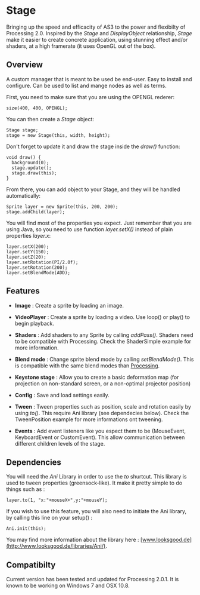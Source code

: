 Stage
==============

Bringing up the speed and efficacity of AS3 to the power and flexibilty of Processing 2.0. Inspired by the *Stage* and *DisplayObject* relationship, *Stage* make it easier to create concrete application, using stunning effect and/or shaders, at a high framerate (it uses OpenGL out of the box).

## Overview

A custom manager that is meant to be used be end-user. Easy to install and configure. Can be used to list and mange nodes as well as terms.

First, you need to make sure that you are using the OPENGL rederer:

```
size(400, 400, OPENGL);
```

You can then create a *Stage* object:

```
Stage stage;
stage = new Stage(this, width, height);
```

Don't forget to update it and draw the stage inside the *draw()* function:

```
void draw() {
  background(0);
  stage.update();
  stage.draw(this);
}
```

From there, you can add object to your Stage, and they will be handled automatically:

```
Sprite layer = new Sprite(this, 200, 200);
stage.addChild(layer);
```

You will find most of the properties you expect. Just remember that you are using Java, so you need to use function *layer.setX()* instead of plain properties *layer.x*:

```
layer.setX(200);
layer.setY(150);
layer.setZ(20);
layer.setRotation(PI/2.0f);
layer.setRotation(200);
layer.setBlendMode(ADD);
```

## Features

- **Image** : Create a sprite by loading an image.

- **VideoPlayer** : Create a sprite by loading a video. Use loop() or play() to begin playback.

- **Shaders** : Add shaders to any Sprite by calling *addPass()*. Shaders need to be compatible with Processing. Check the ShaderSimple example for more information.
 
- **Blend mode** : Change sprite blend mode by calling *setBlendMode()*. This is compatible with the same blend modes than [Processing](http://processing.org/reference/blendMode_.html).
 
- **Keystone stage** : Allow you to create a basic deformation map (for projection on non-standard screen, or a non-optimal projector position)

- **Config** : Save and load settings easily.

- **Tween** : Tween properties such as position, scale and rotation easily by using *to()*. This require Ani library (see dependecies below). Check the TweenPosition example for more informations ont tweening.

- **Events** : Add event listeners like you espect them to be (MouseEvent, KeyboardEvent or CustomEvent). This allow communication between different children levels of the stage.


## Dependencies

You will need the *Ani* Library in order to use the *to* shurtcut. This library is used to tween properties (greensock-like). It make it pretty simple to do things such as :

```
layer.to(1, "x:"+mouseX+",y:"+mouseY);
```

If you wish to use this feature, you will also need to initiate the Ani library, by calling this line on your setup() :

```
Ani.init(this);
```

You may find more information about the library here : [www.looksgood.de](http://www.looksgood.de/libraries/Ani/).

## Compatibilty

Current version has been tested and updated for Processing 2.0.1. It is known to be working on Windows 7 and OSX 10.8.
